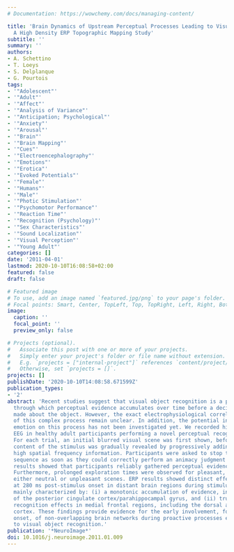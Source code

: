 ```yaml
---
# Documentation: https://wowchemy.com/docs/managing-content/

title: 'Brain Dynamics of Upstream Perceptual Processes Leading to Visual Object Recognition:
  A High Density ERP Topographic Mapping Study'
subtitle: ''
summary: ''
authors:
- A. Schettino
- T. Loeys
- S. Delplanque
- G. Pourtois
tags:
- '"Adolescent"'
- '"Adult"'
- '"Affect"'
- '"Analysis of Variance"'
- '"Anticipation; Psychological"'
- '"Anxiety"'
- '"Arousal"'
- '"Brain"'
- '"Brain Mapping"'
- '"Cues"'
- '"Electroencephalography"'
- '"Emotions"'
- '"Erotica"'
- '"Evoked Potentials"'
- '"Female"'
- '"Humans"'
- '"Male"'
- '"Photic Stimulation"'
- '"Psychomotor Performance"'
- '"Reaction Time"'
- '"Recognition (Psychology)"'
- '"Sex Characteristics"'
- '"Sound Localization"'
- '"Visual Perception"'
- '"Young Adult"'
categories: []
date: '2011-04-01'
lastmod: 2020-10-10T16:08:58+02:00
featured: false
draft: false

# Featured image
# To use, add an image named `featured.jpg/png` to your page's folder.
# Focal points: Smart, Center, TopLeft, Top, TopRight, Left, Right, BottomLeft, Bottom, BottomRight.
image:
  caption: ''
  focal_point: ''
  preview_only: false

# Projects (optional).
#   Associate this post with one or more of your projects.
#   Simply enter your project's folder or file name without extension.
#   E.g. `projects = ["internal-project"]` references `content/project/deep-learning/index.md`.
#   Otherwise, set `projects = []`.
projects: []
publishDate: '2020-10-10T14:08:58.671599Z'
publication_types:
- '2'
abstract: 'Recent studies suggest that visual object recognition is a proactive process
  through which perceptual evidence accumulates over time before a decision can be
  made about the object. However, the exact electrophysiological correlates and time-course
  of this complex process remain unclear. In addition, the potential influence of
  emotion on this process has not been investigated yet. We recorded high density
  EEG in healthy adult participants performing a novel perceptual recognition task.
  For each trial, an initial blurred visual scene was first shown, before the actual
  content of the stimulus was gradually revealed by progressively adding diagnostic
  high spatial frequency information. Participants were asked to stop this stimulus
  sequence as soon as they could correctly perform an animacy judgment task. Behavioral
  results showed that participants reliably gathered perceptual evidence before recognition.
  Furthermore, prolonged exploration times were observed for pleasant, relative to
  either neutral or unpleasant scenes. ERP results showed distinct effects starting
  at 280 ms post-stimulus onset in distant brain regions during stimulus processing,
  mainly characterized by: (i) a monotonic accumulation of evidence, involving regions
  of the posterior cingulate cortex/parahippocampal gyrus, and (ii) true categorical
  recognition effects in medial frontal regions, including the dorsal anterior cingulate
  cortex. These findings provide evidence for the early involvement, following stimulus
  onset, of non-overlapping brain networks during proactive processes eventually leading
  to visual object recognition.'
publication: '*NeuroImage*'
doi: 10.1016/j.neuroimage.2011.01.009
---
```

